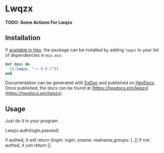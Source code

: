 # Lwqzx

**TODO: Some Actions For Lwqzx**

## Installation

If [available in Hex](https://hex.pm/docs/publish), the package can be installed
by adding `lwqzx` to your list of dependencies in `mix.exs`:

```elixir
def deps do
  [{:lwqzx, "~> 0.0.1"}]
end
```

Documentation can be generated with [ExDoc](https://github.com/elixir-lang/ex_doc)
and published on [HexDocs](https://hexdocs.pm). Once published, the docs can
be found at [https://hexdocs.pm/lwqzx](https://hexdocs.pm/lwqzx).

## Usage

Just do it in your program

Lwqzx.auth(login,passwd)

if authed, it will return [login: login, uname: realname,groups: [..]]
if not authed, it just return []

